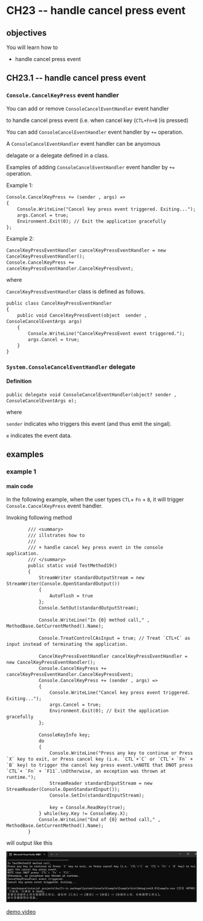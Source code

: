 # CH23 -- handle cancel press event
## objectives
You will learn how to

+ handle cancel press event

## CH23.1 -- handle cancel press event
### `Console.CancelKeyPress` event handler
You can add or remove `ConsoleCancelEventHandler` event handler 

to handle cancel press event (i.e. when cancel key (`CTL+Fn+B` )is pressed)

You can add `ConsoleCancelEventHandler` event handler by `+=` operation.

A `ConsoleCancelEventHandler` event handler can be anyomous 

delagate or a delegate defined in a class.

Examples of adding `ConsoleCancelEventHandler` event handler by `+=` operation.

Example 1:

```
Console.CancelKeyPress += (sender , args) =>
{
    Console.WriteLine("Cancel key press event triggered. Exiting...");
    args.Cancel = true;
    Environment.Exit(0); // Exit the application gracefully
};
```

Example 2:

```
CancelKeyPressEventHandler cancelKeyPressEventHandler = new CancelKeyPressEventHandler();
Console.CancelKeyPress += cancelKeyPressEventHandler.CancelKeyPressEvent;
```

where

`CancelKeyPressEventHandler` class is defined as follows.

```
public class CancelKeyPressEventHandler
{
    public void CancelKeyPressEvent(object  sender , ConsoleCancelEventArgs args)
    {
        Console.WriteLine("CancelKeyPressEvent event triggered.");
        args.Cancel = true;
    }
}
```

### `System.ConsoleCancelEventHandler` delegate
#### Definition
```
public delegate void ConsoleCancelEventHandler(object? sender , ConsoleCancelEventArgs e);
```

where

`sender` indicates who triggers this event (and thus emit the singal).

`e` indicates the event data.

## examples
### example 1
#### main code
In the following example, when the user types `CTL`+ `Fn` + `B`, it will trigger `Console.CancelKeyPress` event handler.

Invoking following method

```
        /// <summary>
        /// illstrates how to 
        /// 
        /// + handle cancel key press event in the console application.
        /// </summary>
        public static void TestMethod19()
        {
            StreamWriter standardOutputStream = new StreamWriter(Console.OpenStandardOutput())
            {
                AutoFlush = true
            };
            Console.SetOut(standardOutputStream);

            Console.WriteLine("In {0} method call," , MethodBase.GetCurrentMethod().Name);

            Console.TreatControlCAsInput = true; // Treat `CTL+C` as input instead of terminating the application.

            CancelKeyPressEventHandler cancelKeyPressEventHandler = new CancelKeyPressEventHandler();
            Console.CancelKeyPress += cancelKeyPressEventHandler.CancelKeyPressEvent;
            Console.CancelKeyPress += (sender , args) =>
            {
                Console.WriteLine("Cancel key press event triggered. Exiting...");
                args.Cancel = true;
                Environment.Exit(0); // Exit the application gracefully
            };

            ConsoleKeyInfo key;
            do
            {
                Console.WriteLine("Press any key to continue or Press `X` key to exit, or Press cancel key (i.e. `CTL`+`C` or `CTL`+ `Fn` + `B` key) to trigger the cancel key press event.\nNOTE that DNOT press `CTL`+ `Fn` + `F11`.\nOtherwise, an exception was thrown at runtime.");
                StreamReader standardInputStream = new StreamReader(Console.OpenStandardInput());
                Console.SetIn(standardInputStream);

                key = Console.ReadKey(true);
            } while(key.Key != ConsoleKey.X);
            Console.WriteLine("End of {0} method call," , MethodBase.GetCurrentMethod().Name);
        }
```

will output like this

![example of handling cancel press event.png](./example%20of%20handling%20cancel%20press%20event.png)

[demo video](./demo%20of%20handle%20cancel%20press%20key%20event%20in%20console%20input%20programmatically%20in%20CSharp.mkv)